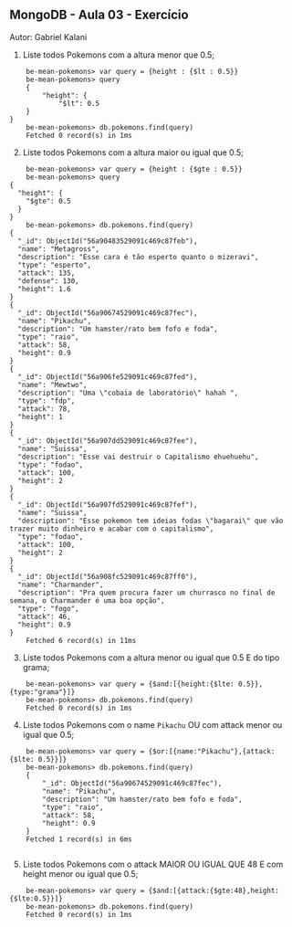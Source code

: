 ## MongoDB - Aula 03 - Exercício  
Autor: Gabriel Kalani

1. Liste todos Pokemons com a altura menor que 0.5;

```
	be-mean-pokemons> var query = {height : {$lt : 0.5}}
	be-mean-pokemons> query
	{
  		"height": {
    		"$lt": 0.5
  	}
}
	be-mean-pokemons> db.pokemons.find(query)
	Fetched 0 record(s) in 1ms

```

2. Liste todos Pokemons com a altura maior ou igual que 0.5;

```
	be-mean-pokemons> var query = {height : {$gte : 0.5}}
	be-mean-pokemons> query
{
  "height": {
    "$gte": 0.5
  }
}
	be-mean-pokemons> db.pokemons.find(query)
{
  "_id": ObjectId("56a90483529091c469c87feb"),
  "name": "Metagross",
  "description": "Esse cara é tão esperto quanto o mizeravi",
  "type": "esperto",
  "attack": 135,
  "defense": 130,
  "height": 1.6
}
{
  "_id": ObjectId("56a90674529091c469c87fec"),
  "name": "Pikachu",
  "description": "Um hamster/rato bem fofo e foda",
  "type": "raio",
  "attack": 58,
  "height": 0.9
}
{
  "_id": ObjectId("56a906fe529091c469c87fed"),
  "name": "Mewtwo",
  "description": "Uma \"cobaia de laboratório\" hahah ",
  "type": "fdp",
  "attack": 78,
  "height": 1
}
{
  "_id": ObjectId("56a907dd529091c469c87fee"),
  "name": "Suissa",
  "description": "Esse vai destruir o Capitalismo ehuehuehu",
  "type": "fodao",
  "attack": 100,
  "height": 2
}
{
  "_id": ObjectId("56a907fd529091c469c87fef"),
  "name": "Suissa",
  "description": "Esse pokemon tem ideias fodas \"bagarai\" que vão trazer muito dinheiro e acabar com o capitalismo",
  "type": "fodao",
  "attack": 100,
  "height": 2
}
{
  "_id": ObjectId("56a908fc529091c469c87ff0"),
  "name": "Charmander",
  "description": "Pra quem procura fazer um churrasco no final de semana, o Charmander é uma boa opção",
  "type": "fogo",
  "attack": 46,
  "height": 0.9
}
	Fetched 6 record(s) in 11ms

```

3. Liste todos Pokemons com a altura menor ou igual que 0.5 E do tipo grama;

```
	be-mean-pokemons> var query = {$and:[{height:{$lte: 0.5}},{type:"grama"}]}
	be-mean-pokemons> db.pokemons.find(query)
	Fetched 0 record(s) in 1ms

```

4. Liste todos Pokemons com o name `Pikachu` OU com attack menor ou igual que 0.5;

```
	be-mean-pokemons> var query = {$or:[{name:"Pikachu"},{attack:{$lte: 0.5}}]}
	be-mean-pokemons> db.pokemons.find(query)  
	{
  		"_id": ObjectId("56a90674529091c469c87fec"),
  		"name": "Pikachu",
  		"description": "Um hamster/rato bem fofo e foda",
  		"type": "raio",
  		"attack": 58,
  		"height": 0.9
	}
	Fetched 1 record(s) in 6ms
	
```

5. Liste todos Pokemons com o attack MAIOR OU IGUAL QUE 48 E com  height menor ou igual que 0.5;

```
	be-mean-pokemons> var query = {$and:[{attack:{$gte:48},height:{$lte:0.5}}]}
	be-mean-pokemons> db.pokemons.find(query)
	Fetched 0 record(s) in 1ms

```
